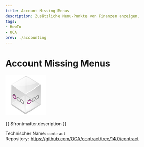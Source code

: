 ```yaml
---
title: Account Missing Menus
description: Zusätzliche Menu-Punkte von Finanzen anzeigen.
tags:
- HowTo
- OCA
prev: ./accounting
---
```

# Account Missing Menus
![icon_oca_app](attachments/icon_oca_app.png)

{{ $frontmatter.description }}

Technischer Name: `contract`\
Repository: <https://github.com/OCA/contract/tree/14.0/contract>

